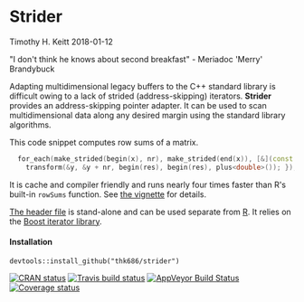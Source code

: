Strider
================
Timothy H. Keitt
2018-01-12

"I don't think he knows about second breakfast" - Meriadoc 'Merry' Brandybuck

Adapting multidimensional legacy buffers to the C++ standard library is difficult owing to a lack of strided (address-skipping) iterators. **Strider** provides an address-skipping pointer adapter. It can be used to scan multidimensional data along any desired margin using the standard library algorithms.

This code snippet computes row sums of a matrix.

``` cpp
  for_each(make_strided(begin(x), nr), make_strided(end(x)), [&](const double& y) {
    transform(&y, &y + nr, begin(res), begin(res), plus<double>()); });
```

It is cache and compiler friendly and runs nearly four times faster than R's built-in `rowSums` function. See [the vignette](https://thk686.github.io/strider/articles/strider.html) for details.

[The header file](https://github.com/thk686/strider/blob/master/inst/include/strider.h) is stand-alone and can be used separate from [R](https://www.r-project.org). It relies on the [Boost iterator library](https://www.boost.org/doc/libs/release/libs/iterator/).

#### Installation

    devtools::install_github("thk686/strider")

[![CRAN status](http://www.r-pkg.org/badges/version/strider)](https://cran.r-project.org/package=strider) [![Travis build status](https://travis-ci.org/thk686/strider.svg?branch=master)](https://travis-ci.org/thk686/strider) [![AppVeyor Build Status](https://ci.appveyor.com/api/projects/status/github/thk686/strider?branch=master&svg=true)](https://ci.appveyor.com/project/thk686/strider) [![Coverage status](https://codecov.io/gh/thk686/strider/branch/master/graph/badge.svg)](https://codecov.io/github/thk686/strider?branch=master)

<!--- [![Depsy](http://depsy.org/api/package/cran/strider/badge.svg)](http://depsy.org/package/r/strider) --->
